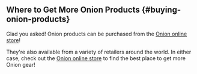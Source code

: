 ## Where to Get More Onion Products {#buying-onion-products}

Glad you asked! Onion products can be purchased from the [Onion online store](https://onion.io/store)!

<!-- // TODO: PHOTO: insert some sort of graphic that links to the onion store -->

They're also available from a variety of retailers around the world. In either case, check out the [Onion online store](https://onion.io/store) to find the best place to get more Onion gear!
